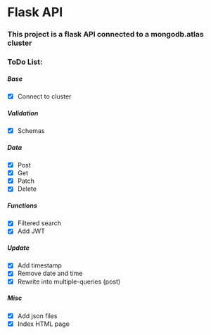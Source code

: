 # Flask API
### This project is a flask API connected to a mongodb.atlas cluster

### ToDo List:

##### Base
- [x] Connect to cluster

##### Validation
- [x] Schemas

##### Data
- [x] Post
- [x] Get
- [x] Patch
- [x] Delete

##### Functions
- [x] Filtered search
- [x] Add JWT

##### Update
- [x] Add timestamp
- [x] Remove date and time
- [x] Rewrite into multiple-queries (post)

##### Misc
- [x] Add json files
- [x] Index HTML page